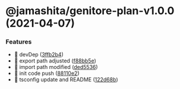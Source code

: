 # @jamashita/genitore-plan-v1.0.0 (2021-04-07)


### Features

* 🎸 devDep ([3ffb2b4](https://github.com/jamashita/genitore/commit/3ffb2b4985e6476f07f6b087274622521556cd50))
* 🎸 export path adjusted ([f88bb5e](https://github.com/jamashita/genitore/commit/f88bb5e48c70b2d0e99b793dd1f3d313e4831bae))
* 🎸 import path modified ([ded5536](https://github.com/jamashita/genitore/commit/ded553665e990d368301278fe73143fae8ad2aaf))
* 🎸 init code push ([88110e2](https://github.com/jamashita/genitore/commit/88110e2707ab6674d83aced1bea36abe53a96d9c))
* 🎸 tsconfig update and README ([122d68b](https://github.com/jamashita/genitore/commit/122d68b5ce08a75bec07273f583ee2cc12f83189))
